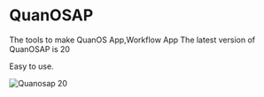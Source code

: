 # QuanOSAP
The tools to make QuanOS App,Workflow App
The latest version of QuanOSAP is 20

Easy to use.










![Quanosap 20](https://user-images.githubusercontent.com/107976829/174999796-856a88f5-c14e-4eb3-8f38-b3becb2e94e0.png)
